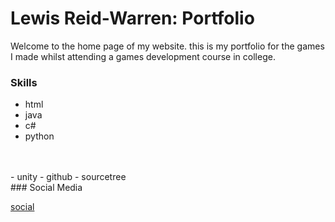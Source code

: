 
# Lewis Reid-Warren: Portfolio
 
Welcome to the home page of my website. this is my portfolio for the games I made whilst attending a games development course in college.
<br>
### Skills
- html
- java
- c#
- python
<br>
<br>
- unity
- github
- sourcetree
<br>
### Social Media

[social](https://tonystarkofwinterfell.github.io/portfolio/social.html)





